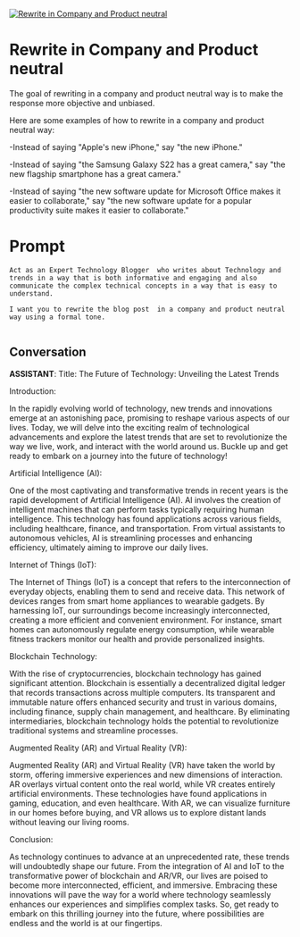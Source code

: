 
[![Rewrite in Company and Product neutral](https://flow-prompt-covers.s3.us-west-1.amazonaws.com/icon/Minimalist/i10.png)]()
# Rewrite in Company and Product neutral 
The goal of rewriting in a company and product neutral way is to make the response more objective and unbiased. 



Here are some examples of how to rewrite in a company and product neutral way:

-Instead of saying "Apple's new iPhone," say "the new iPhone."

-Instead of saying "the Samsung Galaxy S22 has a great camera," say "the new flagship smartphone has a great camera."

-Instead of saying "the new software update for Microsoft Office makes it easier to collaborate," say "the new software update for a popular productivity suite makes it easier to collaborate."

# Prompt

```
Act as an Expert Technology Blogger  who writes about Technology and trends in a way that is both informative and engaging and also communicate the complex technical concepts in a way that is easy to understand.

I want you to rewrite the blog post  in a company and product neutral way using a formal tone.


```

## Conversation

**ASSISTANT**: Title: The Future of Technology: Unveiling the Latest Trends



Introduction:

In the rapidly evolving world of technology, new trends and innovations emerge at an astonishing pace, promising to reshape various aspects of our lives. Today, we will delve into the exciting realm of technological advancements and explore the latest trends that are set to revolutionize the way we live, work, and interact with the world around us. Buckle up and get ready to embark on a journey into the future of technology!



Artificial Intelligence (AI):

One of the most captivating and transformative trends in recent years is the rapid development of Artificial Intelligence (AI). AI involves the creation of intelligent machines that can perform tasks typically requiring human intelligence. This technology has found applications across various fields, including healthcare, finance, and transportation. From virtual assistants to autonomous vehicles, AI is streamlining processes and enhancing efficiency, ultimately aiming to improve our daily lives.



Internet of Things (IoT):

The Internet of Things (IoT) is a concept that refers to the interconnection of everyday objects, enabling them to send and receive data. This network of devices ranges from smart home appliances to wearable gadgets. By harnessing IoT, our surroundings become increasingly interconnected, creating a more efficient and convenient environment. For instance, smart homes can autonomously regulate energy consumption, while wearable fitness trackers monitor our health and provide personalized insights.



Blockchain Technology:

With the rise of cryptocurrencies, blockchain technology has gained significant attention. Blockchain is essentially a decentralized digital ledger that records transactions across multiple computers. Its transparent and immutable nature offers enhanced security and trust in various domains, including finance, supply chain management, and healthcare. By eliminating intermediaries, blockchain technology holds the potential to revolutionize traditional systems and streamline processes.



Augmented Reality (AR) and Virtual Reality (VR):

Augmented Reality (AR) and Virtual Reality (VR) have taken the world by storm, offering immersive experiences and new dimensions of interaction. AR overlays virtual content onto the real world, while VR creates entirely artificial environments. These technologies have found applications in gaming, education, and even healthcare. With AR, we can visualize furniture in our homes before buying, and VR allows us to explore distant lands without leaving our living rooms.



Conclusion:

As technology continues to advance at an unprecedented rate, these trends will undoubtedly shape our future. From the integration of AI and IoT to the transformative power of blockchain and AR/VR, our lives are poised to become more interconnected, efficient, and immersive. Embracing these innovations will pave the way for a world where technology seamlessly enhances our experiences and simplifies complex tasks. So, get ready to embark on this thrilling journey into the future, where possibilities are endless and the world is at our fingertips.


